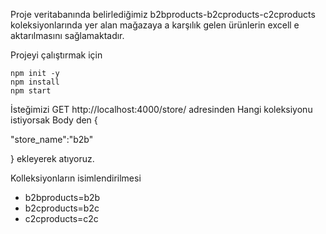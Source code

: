 Proje veritabanında belirlediğimiz b2bproducts-b2cproducts-c2cproducts koleksiyonlarında yer alan mağazaya a karşılık gelen ürünlerin excell e aktarılmasını sağlamaktadır.

Projeyi çalıştırmak için

    npm init -y
    npm install
    npm start

İsteğimizi
GET http://localhost:4000/store/ adresinden
Hangi koleksiyonu istiyorsak
Body den {

"store_name":"b2b"

}
ekleyerek atıyoruz.

Kolleksiyonların isimlendirilmesi

- b2bproducts=b2b
- b2cproducts=b2c
- c2cproducts=c2c
